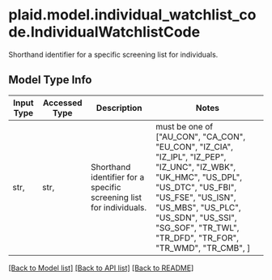 # plaid.model.individual_watchlist_code.IndividualWatchlistCode

Shorthand identifier for a specific screening list for individuals.

## Model Type Info
Input Type | Accessed Type | Description | Notes
------------ | ------------- | ------------- | -------------
str,  | str,  | Shorthand identifier for a specific screening list for individuals. | must be one of ["AU_CON", "CA_CON", "EU_CON", "IZ_CIA", "IZ_IPL", "IZ_PEP", "IZ_UNC", "IZ_WBK", "UK_HMC", "US_DPL", "US_DTC", "US_FBI", "US_FSE", "US_ISN", "US_MBS", "US_PLC", "US_SDN", "US_SSI", "SG_SOF", "TR_TWL", "TR_DFD", "TR_FOR", "TR_WMD", "TR_CMB", ] 

[[Back to Model list]](../../README.md#documentation-for-models) [[Back to API list]](../../README.md#documentation-for-api-endpoints) [[Back to README]](../../README.md)

